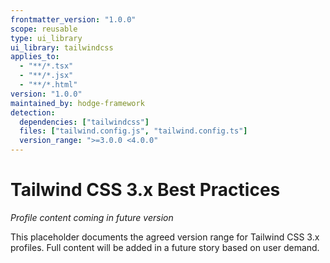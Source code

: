 ```yaml
---
frontmatter_version: "1.0.0"
scope: reusable
type: ui_library
ui_library: tailwindcss
applies_to:
  - "**/*.tsx"
  - "**/*.jsx"
  - "**/*.html"
version: "1.0.0"
maintained_by: hodge-framework
detection:
  dependencies: ["tailwindcss"]
  files: ["tailwind.config.js", "tailwind.config.ts"]
  version_range: ">=3.0.0 <4.0.0"
---
```


# Tailwind CSS 3.x Best Practices

*Profile content coming in future version*

This placeholder documents the agreed version range for Tailwind CSS 3.x profiles.
Full content will be added in a future story based on user demand.
